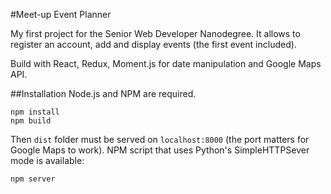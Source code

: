 #Meet-up Event Planner

My first project for the Senior Web Developer Nanodegree. It allows to register an account, add and display events (the first event included).

Build with React, Redux, Moment.js for date manipulation and Google Maps API.

##Installation
Node.js and NPM are required.
```
npm install
npm build
```

Then `dist` folder must be served on `localhost:8000` (the port matters for Google Maps to work). NPM script that uses Python's SimpleHTTPSever mode is available:
```
npm server
```
